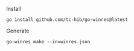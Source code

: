 Install
```
go install github.com/tc-hib/go-winres@latest
```

Generate

```
go-winres make --in=winres.json
```